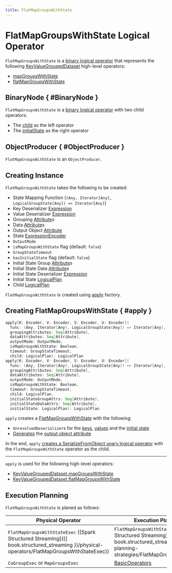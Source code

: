 ```yaml
---
title: FlatMapGroupsWithState
---
```


# FlatMapGroupsWithState Logical Operator

`FlatMapGroupsWithState` is a [binary logical operator](#BinaryNode) that represents the following [KeyValueGroupedDataset](../KeyValueGroupedDataset.md) high-level operators:

* [mapGroupsWithState](../KeyValueGroupedDataset.md#mapGroupsWithState)
* [flatMapGroupsWithState](../KeyValueGroupedDataset.md#flatMapGroupsWithState)

## BinaryNode { #BinaryNode }

`FlatMapGroupsWithState` is a [binary logical operator](LogicalPlan.md#BinaryNode) with two child operators:

* The [child](#child) as the left operator
* The [initialState](#initialState) as the right operator

## ObjectProducer { #ObjectProducer }

`FlatMapGroupsWithState` is an `ObjectProducer`.

## Creating Instance

`FlatMapGroupsWithState` takes the following to be created:

* <span id="func"> State Mapping Function (`(Any, Iterator[Any], LogicalGroupState[Any]) => Iterator[Any]`)
* <span id="keyDeserializer"> Key Deserializer [Expression](../expressions/Expression.md)
* <span id="valueDeserializer"> Value Deserializer [Expression](../expressions/Expression.md)
* <span id="groupingAttributes"> Grouping [Attribute](../expressions/Attribute.md)s
* <span id="dataAttributes"> Data [Attribute](../expressions/Attribute.md)s
* <span id="outputObjAttr"> Output Object [Attribute](../expressions/Attribute.md)
* <span id="stateEncoder"> State [ExpressionEncoder](../ExpressionEncoder.md)
* <span id="outputMode"> `OutputMode`
* <span id="isMapGroupsWithState"> `isMapGroupsWithState` flag (default: `false`)
* <span id="timeout"> `GroupStateTimeout`
* <span id="hasInitialState"> `hasInitialState` flag (default: `false`)
* <span id="initialStateGroupAttrs"> Initial State Group [Attribute](../expressions/Attribute.md)s
* <span id="initialStateDataAttrs"> Initial State Data [Attribute](../expressions/Attribute.md)s
* <span id="initialStateDeserializer"> Initial State Deserializer [Expression](../expressions/Expression.md)
* <span id="initialState"> Initial State [LogicalPlan](LogicalPlan.md)
* <span id="child"> Child [LogicalPlan](LogicalPlan.md)

`FlatMapGroupsWithState` is created using [apply](#apply) factory.

## Creating FlatMapGroupsWithState { #apply }

```scala
apply[K: Encoder, V: Encoder, S: Encoder, U: Encoder](
  func: (Any, Iterator[Any], LogicalGroupState[Any]) => Iterator[Any],
  groupingAttributes: Seq[Attribute],
  dataAttributes: Seq[Attribute],
  outputMode: OutputMode,
  isMapGroupsWithState: Boolean,
  timeout: GroupStateTimeout,
  child: LogicalPlan): LogicalPlan
apply[K: Encoder, V: Encoder, S: Encoder, U: Encoder](
  func: (Any, Iterator[Any], LogicalGroupState[Any]) => Iterator[Any],
  groupingAttributes: Seq[Attribute],
  dataAttributes: Seq[Attribute],
  outputMode: OutputMode,
  isMapGroupsWithState: Boolean,
  timeout: GroupStateTimeout,
  child: LogicalPlan,
  initialStateGroupAttrs: Seq[Attribute],
  initialStateDataAttrs: Seq[Attribute],
  initialState: LogicalPlan): LogicalPlan
```

`apply` creates a [FlatMapGroupsWithState](#creating-instance) with the following:

* `UnresolvedDeserializer`s for the [keys](#keyDeserializer), [values](#valueDeserializer) and the [initial state](#initialStateDeserializer)
* [Generates](../CatalystSerde.md#generateObjAttr) the [output object attribute](#outputObjAttr)

In the end, `apply` [creates a SerializeFromObject unary logical operator](../CatalystSerde.md#serialize) with the `FlatMapGroupsWithState` operator as the child.

---

`apply` is used for the following high-level operators:

* [KeyValueGroupedDataset.mapGroupsWithState](../KeyValueGroupedDataset.md#mapGroupsWithState)
* [KeyValueGroupedDataset.flatMapGroupsWithState](../KeyValueGroupedDataset.md#flatMapGroupsWithState)

## Execution Planning

`FlatMapGroupsWithState` is planed as follows:

Physical Operator | Execution Planning Strategy
------------------|----------------------------
 `FlatMapGroupsWithStateExec` ([Spark Structured Streaming]({{ book.structured_streaming }}/physical-operators/FlatMapGroupsWithStateExec)) | `FlatMapGroupsWithStateStrategy` ([Spark Structured Streaming]({{ book.structured_streaming }}/execution-planning-strategies/FlatMapGroupsWithStateStrategy))
 `CoGroupExec` or `MapGroupsExec` | [BasicOperators](../execution-planning-strategies/BasicOperators.md)
